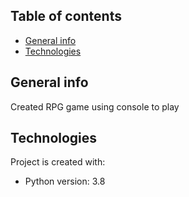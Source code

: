 ## Table of contents
* [General info](#general-info)
* [Technologies](#technologies)

## General info
Created RPG game using console to play
	
## Technologies
Project is created with:
* Python version: 3.8
